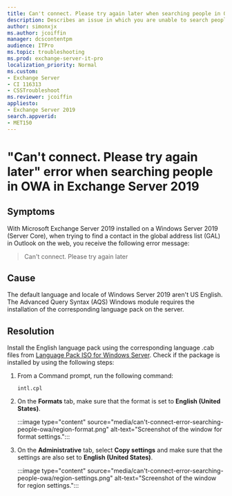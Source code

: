 ```yaml
---
title: Can't connect. Please try again later when searching people in OWA in Exchange Server 2019
description: Describes an issue in which you are unable to search people in OWA in Exchange Server 2019. Provides a solution.
author: simonxjx
ms.author: jcoiffin
manager: dcscontentpm
audience: ITPro 
ms.topic: troubleshooting 
ms.prod: exchange-server-it-pro
localization_priority: Normal
ms.custom: 
- Exchange Server
- CI 116313
- CSSTroubleshoot
ms.reviewer: jcoiffin
appliesto:
- Exchange Server 2019
search.appverid: 
- MET150
---
```

# "Can't connect. Please try again later" error when searching people in OWA in Exchange Server 2019

## Symptoms

With Microsoft Exchange Server 2019 installed on a Windows Server 2019 (Server Core), when trying to find a contact in the global address list (GAL) in Outlook on the web, you receive the following error message:

> Can't connect. Please try again later

## Cause

The default language and locale of Windows Server 2019 aren't US English. The Advanced Query Syntax (AQS) Windows module requires the installation of the corresponding language pack on the server.

## Resolution

Install the English language pack using the corresponding language .cab files from [Language Pack ISO for Windows Server](/windows-hardware/manufacture/desktop/add-language-packs-to-windows). Check if the package is installed by using the following steps:

1. From a Command prompt, run the following command:

    ```console
    intl.cpl
    ```

1. On the **Formats** tab, make sure that the format is set to **English (United States)**.

    :::image type="content" source="media/can't-connect-error-searching-people-owa/region-format.png" alt-text="Screenshot of the window for format settings.":::

1. On the **Administrative** tab, select **Copy settings** and make sure that the settings are also set to **English (United States)**.

    :::image type="content" source="media/can't-connect-error-searching-people-owa/region-settings.png" alt-text="Screenshot of the window for region settings.":::
